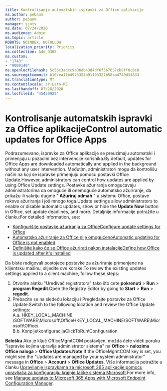 ```yaml
---
title: Kontrolisanje automatskih ispravki za Office aplikacije
ms.author: pebaum
author: pebaum
manager: scotv
ms.date: 07/24/2020
ms.audience: Admin
ms.topic: article
ROBOTS: NOINDEX, NOFOLLOW
localization_priority: Priority
ms.collection: Adm_O365
ms.custom:
- "1743"
- "9000140"
ms.openlocfilehash: 5c56c3adcc9a06db43d4df6f367657cb8ff0c8c8
ms.sourcegitcommit: b10cea11b4975354b91193327b58aa4740d34833
ms.translationtype: MT
ms.contentlocale: sr-Latn-RS
ms.lasthandoff: 07/28/2020
ms.locfileid: "45439923"
---
```

# <a name="control-automatic-updates-for-office-apps"></a><span data-ttu-id="88438-102">Kontrolisanje automatskih ispravki za Office aplikacije</span><span class="sxs-lookup"><span data-stu-id="88438-102">Control automatic updates for Office Apps</span></span>

<span data-ttu-id="88438-103">Podrazumevano, ispravke za Office aplikacije se preuzimaju automatski i primenjuju u pozadini bez intervencije korisnika.</span><span class="sxs-lookup"><span data-stu-id="88438-103">By default, updates for Office Apps are downloaded automatically and applied in the background without any user intervention.</span></span> <span data-ttu-id="88438-104">Međutim, administratori mogu da kontrolišu način na koji se ispravke primenjuju pomoću postavki Office Update.</span><span class="sxs-lookup"><span data-stu-id="88438-104">However, administrators can control how updates are applied by using Office Update settings.</span></span> <span data-ttu-id="88438-105">Postavke ažuriranja omogućavaju administratorima da omoguće ili onemoguće automatsko ažuriranje, da prikažu ili sakriju dugme " **Ažuriraj odmah** " u sistemu Office, postave rokove ažuriranja i još mnogo toga.</span><span class="sxs-lookup"><span data-stu-id="88438-105">Update settings allow administrators to enable or disable automatic updates, show or hide the **Update Now** button in Office, set update deadlines, and more.</span></span> <span data-ttu-id="88438-106">Detaljnije informacije potražite u članku:</span><span class="sxs-lookup"><span data-stu-id="88438-106">For detailed information, see:</span></span>

- [<span data-ttu-id="88438-107">Konfigurišite postavke ažuriranja za Office</span><span class="sxs-lookup"><span data-stu-id="88438-107">Configure update settings for Office</span></span>](https://docs.microsoft.com/deployoffice/configure-update-settings-for-office-365-proplus)  
- [<span data-ttu-id="88438-108">Automatsko ažuriranje za Office nije omogućeno</span><span class="sxs-lookup"><span data-stu-id="88438-108">Automatic updating for Office is not enabled</span></span>](https://support.microsoft.com/help/2753538/automatic-updating-for-office-2013-and-office-2016-click-to-run-is-not)  
- [<span data-ttu-id="88438-109">Definišite kako će se Office ažurirati nakon instalacije</span><span class="sxs-lookup"><span data-stu-id="88438-109">Define how Office is updated after it's installed</span></span>](https://docs.microsoft.com/deployoffice/configuration-options-for-the-office-2016-deployment-tool#updates-element)

<span data-ttu-id="88438-110">Da biste redigovali postojeće postavke za ažuriranje primenjene na klijentsku mašinu, slijedite ove korake:</span><span class="sxs-lookup"><span data-stu-id="88438-110">To review the existing updates settings applied to a client machine, follow these steps:</span></span>

1. <span data-ttu-id="88438-111">Otvorite alatku "Uređivač registratora" tako što ćete **pokrenuti**  >  **Run**  >  **program Regedit**.</span><span class="sxs-lookup"><span data-stu-id="88438-111">Open the Registry Editor by going to **Start** > **Run** > **regedit**.</span></span>
2. <span data-ttu-id="88438-112">Prebacite se na sledeću lokaciju i Pregledajte postavke za Office Update:</span><span class="sxs-lookup"><span data-stu-id="88438-112">Switch to the following location and review the Office Update settings:</span></span>  
    <span data-ttu-id="88438-113">A.</span><span class="sxs-lookup"><span data-stu-id="88438-113">a.</span></span> <span data-ttu-id="88438-114">HKEY_LOCAL_MACHINE \SOFTWARE\Microsoft\Office</span><span class="sxs-lookup"><span data-stu-id="88438-114">HKEY_LOCAL_MACHINE\SOFTWARE\Microsoft\Office</span></span>\  
    <span data-ttu-id="88438-115">B.</span><span class="sxs-lookup"><span data-stu-id="88438-115">b.</span></span> <span data-ttu-id="88438-116">Konplje\konfiguracija</span><span class="sxs-lookup"><span data-stu-id="88438-116">ClickToRun\Configuration</span></span>

<span data-ttu-id="88438-117">**Belešku**  Ako je ključ OfficeMgmtCOM postavljen, možda ćete videti poruku "ispravke kojima upravlja administrator sistema" na **Office**  >  **nalozima Office naloga**  >  **Office Updates**.</span><span class="sxs-lookup"><span data-stu-id="88438-117">**Note**  If the OfficeMgmtCOM key is set, you might see the "Updates are managed by your system administrator" message in **Office** > **Account** > **Office Updates**.</span></span> <span data-ttu-id="88438-118">Više informacija potražite u članku [Upravljanje ispravkama za microsoft 365 aplikacije pomoću upravljača za konfiguraciju krajnje tačke sistema Microsoft](https://docs.microsoft.com/deployoffice/manage-updates-to-office-365-proplus-with-system-center-configuration-manager#method-1-use-office-deployment-tool-to-enable-office-365-clients-to-receive-updates-from-configuration-manager).</span><span class="sxs-lookup"><span data-stu-id="88438-118">For more info, see [Manage updates to Microsoft 365 Apps with Microsoft Endpoint Configuration Manager](https://docs.microsoft.com/deployoffice/manage-updates-to-office-365-proplus-with-system-center-configuration-manager#method-1-use-office-deployment-tool-to-enable-office-365-clients-to-receive-updates-from-configuration-manager).</span></span>  